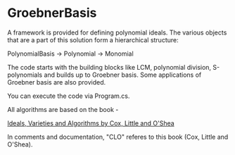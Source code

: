 # GroebnerBasis

A framework is provided for defining polynomial ideals. The various objects that are a part of this solution form a hierarchical structure:

PolynomialBasis -> Polynomial -> Monomial

The code starts with the building blocks like LCM, polynomial division, S-polynomials and builds up to Groebner basis. Some applications 
of Groebner basis are also provided. 

You can execute the code via Program.cs. 

All algorithms are based on the book - 

<a href="http://www.dm.unipi.it/~caboara/Misc/Cox,%20Little,%20O'Shea%20-%20Ideals,%20varieties%20and%20algorithms.pdf">Ideals, Varieties and Algorithms by Cox, Little and O'Shea</a> 

In comments and documentation, "CLO" referes to this book (Cox, Little and O'Shea). 

<script src="https://gist.github.com/ryu577/f6969ce0dfe43515e2849df1b881cd71.js"></script>

